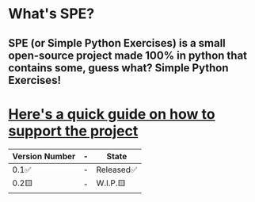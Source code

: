 # What's **SPE**?
## **SPE** (or **Simple Python Exercises**) is a small open-source project made 100% in python that contains some, guess what? Simple Python Exercises!

# [Here's a quick guide on how to support the project](https://github.com/MaxWasTakenYT/Simple-Python-Exercises/discussions/2)

|Version Number|-|State|
|-|-|-|
|0.1✅|-|Released✅|
|0.2🟨|-|W.I.P.🟨|
